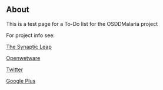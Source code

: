 ## About

This is a test page for a To-Do list for the OSDDMalaria project

For project info see:

[The Synaptic Leap](http://www.thesynapticleap.org)

[Openwetware](http://openwetware.org/wiki/OSDDMalaria)

[Twitter](http://www.twitter/OSDDMalaria)

[Google Plus](https://plus.google.com/u/0/114702323662314783325/posts)
